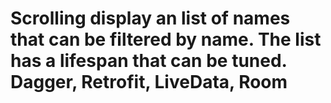 # Scrolling display an list of names that can be filtered by name. The list has a lifespan that can be tuned. Dagger, Retrofit, LiveData, Room
